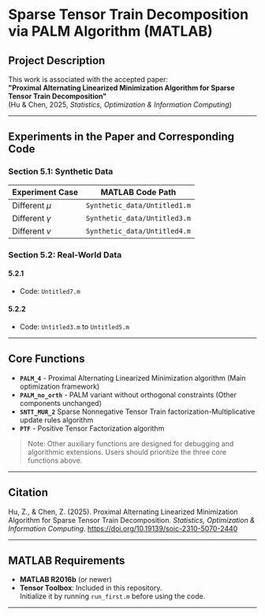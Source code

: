 # Sparse Tensor Train Decomposition via PALM Algorithm (MATLAB)

## Project Description
This work is associated with the accepted paper:  
**"Proximal Alternating Linearized Minimization Algorithm for Sparse Tensor Train Decomposition"**  
(Hu & Chen, 2025, *Statistics, Optimization & Information Computing*)

---

## Experiments in the Paper and Corresponding Code
### Section 5.1: Synthetic Data
| Experiment Case | MATLAB Code Path               |
|-----------------|--------------------------------|
| Different $\mu$ | `Synthetic_data/Untitled1.m`   |
| Different $\gamma$ | `Synthetic_data/Untitled3.m` |
| Different $v$   | `Synthetic_data/Untitled4.m`   |

### Section 5.2: Real-World Data
#### 5.2.1
- Code: `Untitled7.m`

#### 5.2.2
- Code: `Untitled3.m` to `Untitled5.m`

---

## Core Functions
- ​**`PALM_4`** - Proximal Alternating Linearized Minimization algorithm (Main optimization framework)
- **`PALM_no_orth`** - PALM variant without orthogonal constraints (Other components unchanged)
- ​**`SNTT_MUR_2`** Sparse Nonnegative Tensor Train factorization-Multiplicative update rules algorithm
- ​**`PTF`** - Positive Tensor Factorization algorithm

> Note: Other auxiliary functions are designed for debugging and algorithmic extensions. Users should prioritize the three core functions above.

---
## Citation
Hu, Z., & Chen, Z. (2025). Proximal Alternating Linearized Minimization Algorithm for Sparse Tensor Train Decomposition. _Statistics, Optimization & Information Computing_. https://doi.org/10.19139/soic-2310-5070-2440

---

## MATLAB Requirements
- **MATLAB R2016b** (or newer)
- **Tensor Toolbox**: Included in this repository.  
  Initialize it by running `run_first.m` before using the code.

---

